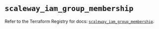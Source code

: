 # `scaleway_iam_group_membership`

Refer to the Terraform Registry for docs: [`scaleway_iam_group_membership`](https://registry.terraform.io/providers/scaleway/scaleway/2.49.0/docs/resources/iam_group_membership).

